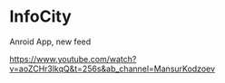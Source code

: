 # InfoCity
Anroid App, new feed

https://www.youtube.com/watch?v=aoZCHr3lkqQ&t=256s&ab_channel=MansurKodzoev
